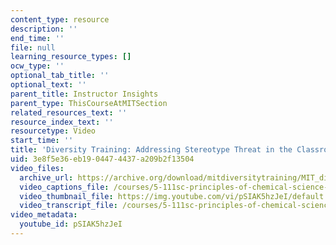 ```yaml
---
content_type: resource
description: ''
end_time: ''
file: null
learning_resource_types: []
ocw_type: ''
optional_tab_title: ''
optional_text: ''
parent_title: Instructor Insights
parent_type: ThisCourseAtMITSection
related_resources_text: ''
resource_index_text: ''
resourcetype: Video
start_time: ''
title: 'Diversity Training: Addressing Stereotype Threat in the Classroom'
uid: 3e8f5e36-eb19-0447-4437-a209b2f13504
video_files:
  archive_url: https://archive.org/download/mitdiversitytraining/MIT_diversity_training_stereotype_300k.mp4
  video_captions_file: /courses/5-111sc-principles-of-chemical-science-fall-2014/7d25f72cebfe55ababb4d3891909a4ae_pSIAK5hzJeI.vtt
  video_thumbnail_file: https://img.youtube.com/vi/pSIAK5hzJeI/default.jpg
  video_transcript_file: /courses/5-111sc-principles-of-chemical-science-fall-2014/1dc487fb76c25f4dd7f6ad77bc43e9b6_pSIAK5hzJeI.pdf
video_metadata:
  youtube_id: pSIAK5hzJeI
---
```

